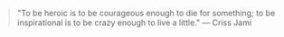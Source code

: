 > "To be heroic is to be courageous enough to die for something; to be inspirational is to be crazy enough to live a little." — Criss Jami
